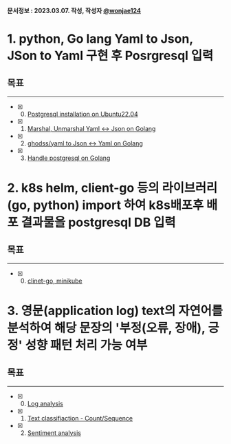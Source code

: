 #### 문서정보 : 2023.03.07. 작성, 작성자 [@wonjae124](https://github.com/wonjae124)

# 1. python, Go lang Yaml to Json, JSon to Yaml 구현 후 Posrgresql 입력
## 목표
--- 
- [x] 00. [Postgresql installation on Ubuntu22.04](https://github.com/wonjae124/Devops/blob/main/Aiops/Application/Chapter00.md) 
- [x] 01. [Marshal, Unmarshal Yaml <-> Json on Golang](https://github.com/wonjae124/Devops/blob/main/Aiops/Application/Chapter01.md)
- [x] 02. [ghodss/yaml to Json <-> Yaml on Golang](https://github.com/wonjae124/Devops/blob/main/Aiops/Application/Chapter02.md)
- [X] 03. [Handle postgresql on Golang](https://github.com/wonjae124/Devops/blob/main/Aiops/Application/Chapter03.md)


# 2. k8s helm, client-go 등의 라이브러리(go, python) import 하여 k8s배포후 배포 결과물을 postgresql DB 입력
## 목표
--- 
- [x] 00. [clinet-go, minikube](https://github.com/wonjae124/Devops/blob/main/Aiops/Application/Chapter04.md) 

# 3. 영문(application log) text의 자연어를 분석하여 해당 문장의 '부정(오류, 장애), 긍정' 성향 패턴 처리 가능 여부
## 목표
---
- [x] 00. [Log analysis](https://github.com/wonjae124/Devops/blob/main/Aiops/ML_AI/Chapter00.md)
- [x] 01. [Text classifiaction - Count/Sequence](https://github.com/wonjae124/Devops/blob/main/Aiops/ML_AI/Chapter01.md)
- [x] 02. [Sentiment analysis](https://github.com/wonjae124/Devops/blob/main/Aiops/ML_AI/Chapter02.md)
